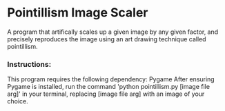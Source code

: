 # Pointillism Image Scaler

A program that artifically scales up a given image by any given factor, and precisely reproduces the image using an art drawing technique called pointillism.

### Instructions:

This program requires the following dependency: Pygame
After ensuring Pygame is installed, run the command 'python pointillism.py [image file arg]' in your terminal, replacing [image file arg] with an image of your choice.

